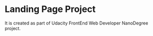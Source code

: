 # Landing Page Project

It is created as part of Udacity FrontEnd Web Developer NanoDegree project.

